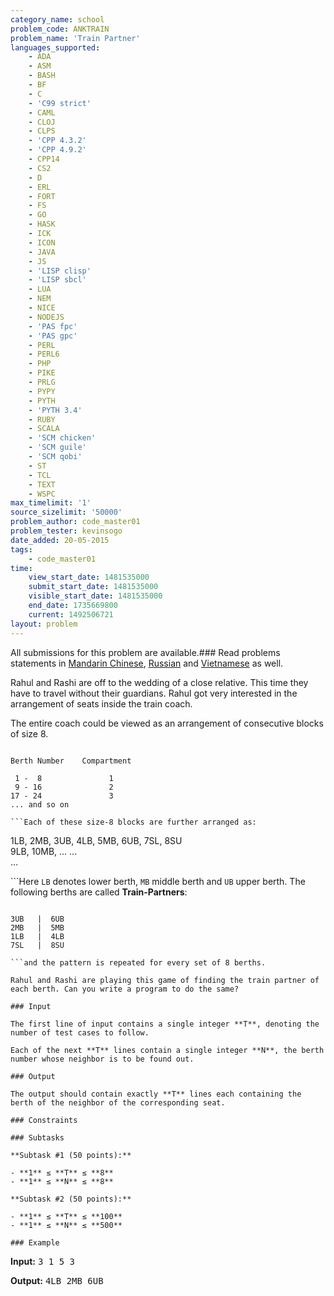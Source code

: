 ```yaml
---
category_name: school
problem_code: ANKTRAIN
problem_name: 'Train Partner'
languages_supported:
    - ADA
    - ASM
    - BASH
    - BF
    - C
    - 'C99 strict'
    - CAML
    - CLOJ
    - CLPS
    - 'CPP 4.3.2'
    - 'CPP 4.9.2'
    - CPP14
    - CS2
    - D
    - ERL
    - FORT
    - FS
    - GO
    - HASK
    - ICK
    - ICON
    - JAVA
    - JS
    - 'LISP clisp'
    - 'LISP sbcl'
    - LUA
    - NEM
    - NICE
    - NODEJS
    - 'PAS fpc'
    - 'PAS gpc'
    - PERL
    - PERL6
    - PHP
    - PIKE
    - PRLG
    - PYPY
    - PYTH
    - 'PYTH 3.4'
    - RUBY
    - SCALA
    - 'SCM chicken'
    - 'SCM guile'
    - 'SCM qobi'
    - ST
    - TCL
    - TEXT
    - WSPC
max_timelimit: '1'
source_sizelimit: '50000'
problem_author: code_master01
problem_tester: kevinsogo
date_added: 20-05-2015
tags:
    - code_master01
time:
    view_start_date: 1481535000
    submit_start_date: 1481535000
    visible_start_date: 1481535000
    end_date: 1735669800
    current: 1492506721
layout: problem
---
```

All submissions for this problem are available.###  Read problems statements in [Mandarin Chinese](http://www.codechef.com/download/translated/DEC16/mandarin/ANKTRAIN.pdf), [Russian](http://www.codechef.com/download/translated/DEC16/russian/ANKTRAIN.pdf) and [Vietnamese](http://www.codechef.com/download/translated/DEC16/vietnamese/ANKTRAIN.pdf) as well.

Rahul and Rashi are off to the wedding of a close relative. This time they have to travel without their guardians. Rahul got very interested in the arrangement of seats inside the train coach.

The entire coach could be viewed as an arrangement of consecutive blocks of size 8.

```

Berth Number   	Compartment

 1 -  8               1  
 9 - 16               2  
17 - 24               3  
... and so on

```Each of these size-8 blocks are further arranged as:

```

 1LB,  2MB,  3UB,  4LB,  5MB,  6UB,  7SL,  8SU  
 9LB, 10MB, ...
 ...   
 ...

```Here `LB` denotes lower berth, `MB` middle berth and `UB` upper berth. The following berths are called **Train-Partners**:

```

3UB   |  6UB  
2MB   |  5MB  
1LB   |  4LB  
7SL   |  8SU  

```and the pattern is repeated for every set of 8 berths.

Rahul and Rashi are playing this game of finding the train partner of each berth. Can you write a program to do the same?

### Input

The first line of input contains a single integer **T**, denoting the number of test cases to follow.

Each of the next **T** lines contain a single integer **N**, the berth number whose neighbor is to be found out.

### Output

The output should contain exactly **T** lines each containing the berth of the neighbor of the corresponding seat.

### Constraints

### Subtasks

**Subtask #1 (50 points):**

- **1** ≤ **T** ≤ **8**
- **1** ≤ **N** ≤ **8**

**Subtask #2 (50 points):**

- **1** ≤ **T** ≤ **100**
- **1** ≤ **N** ≤ **500**

### Example

```
<b>Input:</b>
<tt>3
1
5
3</tt>

<b>Output:</b>
<tt>4LB
2MB
6UB</tt>

```